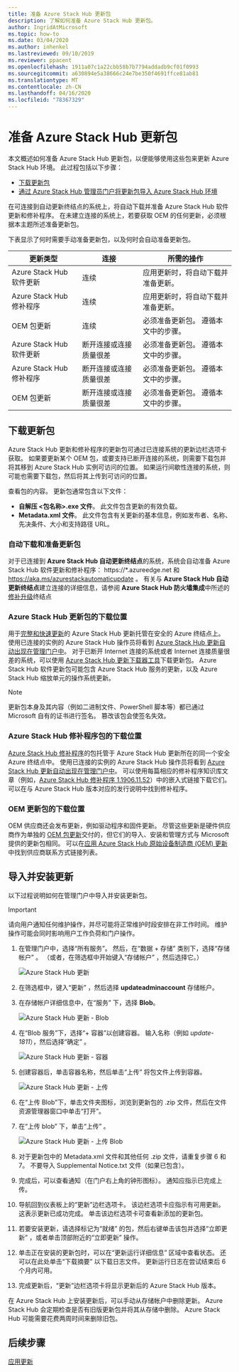 ```yaml
---
title: 准备 Azure Stack Hub 更新包
description: 了解如何准备 Azure Stack Hub 更新包。
author: IngridAtMicrosoft
ms.topic: how-to
ms.date: 03/04/2020
ms.author: inhenkel
ms.lastreviewed: 09/10/2019
ms.reviewer: ppacent
ms.openlocfilehash: 1911a07c1a22cbb58b7b7794addadb9cf01f0993
ms.sourcegitcommit: a630894e5a38666c24e7be350f4691ffce81ab81
ms.translationtype: MT
ms.contentlocale: zh-CN
ms.lasthandoff: 04/16/2020
ms.locfileid: "78367329"
---
```

# <a name="prepare-an-azure-stack-hub-update-package"></a>准备 Azure Stack Hub 更新包

本文概述如何准备 Azure Stack Hub 更新包，以便能够使用这些包来更新 Azure Stack Hub 环境。 此过程包括以下步骤：

- [下载更新包](#download-the-update-package)
- [通过 Azure Stack Hub 管理员门户将更新包导入 Azure Stack Hub 环境](#import-and-install-updates)

在可连接到自动更新终结点的系统上，将自动下载并准备 Azure Stack Hub 软件更新和修补程序。 在未建立连接的系统上，若要获取 OEM 的任何更新，必须根据本主题所述准备更新包。  

下表显示了何时需要手动准备更新包，以及何时会自动准备更新包。

| 更新类型 | 连接 | 所需的操作 |
| --- | --- | --- |
| Azure Stack Hub 软件更新 | 连续 | 应用更新时，将自动下载并准备更新。 |
| Azure Stack Hub 修补程序 | 连续 | 应用更新时，将自动下载并准备更新。 |
| OEM 包更新 | 连续 | 必须准备更新包。 遵循本文中的步骤。 |
| Azure Stack Hub 软件更新 | 断开连接或连接质量很差 | 必须准备更新包。 遵循本文中的步骤。 |
| Azure Stack Hub 修补程序 | 断开连接或连接质量很差 | 必须准备更新包。 遵循本文中的步骤。 |
| OEM 包更新 | 断开连接或连接质量很差 | 必须准备更新包。 遵循本文中的步骤。 |

## <a name="download-the-update-package"></a>下载更新包
Azure Stack Hub 更新和修补程序的更新包可通过已连接系统的更新边栏选项卡获取。 如果要更新某个 OEM 包，或要支持已断开连接的系统，则需要下载包并将其移到 Azure Stack Hub 实例可访问的位置。 如果运行间歇性连接的系统，则可能也需要下载包，然后将其上传到可访问的位置。

查看包的内容。 更新包通常包含以下文件：

-   **自解压 \<包名称>.exe 文件**。 此文件包含更新的有效负载。
- **Metadata.xml 文件**。 此文件包含有关更新的基本信息，例如发布者、名称、先决条件、大小和支持路径 URL。

### <a name="automatic-download-and-preparation-for-update-packages"></a>自动下载和准备更新包
对于已连接到 **Azure Stack Hub 自动更新终结点**的系统，系统会自动准备 Azure Stack Hub 软件更新和修补程序： https://*.azureedge.net 和 https://aka.ms/azurestackautomaticupdate 。 有关与 **Azure Stack Hub 自动更新终结点**建立连接的详细信息，请参阅 **Azure Stack Hub 防火墙集成**中所述的[修补升级](https://docs.microsoft.com/azure-stack/operator/azure-stack-integrate-endpoints#ports-and-urls-outbound)终结点

### <a name="where-to-download-azure-stack-hub-update-packages"></a>Azure Stack Hub 更新包的下载位置

用于[完整和快速更新](https://docs.microsoft.com/azure-stack/operator/azure-stack-updates#update-package-types)的 Azure Stack Hub 更新托管在安全的 Azure 终结点上。 使用已连接的实例的 Azure Stack Hub 操作员将看到 [Azure Stack Hub 更新自动出现在管理门户中](https://docs.microsoft.com/azure-stack/operator/azure-stack-update-prepare-package#automatic-download-and-preparation-for-update-packages)。 对于已断开 Internet 连接的系统或者 Internet 连接质量很差的系统，可以使用 [Azure Stack Hub 更新下载器工具](https://aka.ms/azurestackupdatedownload)下载更新包。 Azure Stack Hub 软件更新包可能包含 Azure Stack Hub 服务的更新，以及 Azure Stack Hub 缩放单元的操作系统更新。

>[!NOTE]
>更新包本身及其内容（例如二进制文件、PowerShell 脚本等）都已通过 Microsoft 自有的证书进行签名。 篡改该包会使签名失效。


### <a name="where-to-download-azure-stack-hub-hotfix-packages"></a>Azure Stack Hub 修补程序包的下载位置

[Azure Stack Hub 修补程序](https://docs.microsoft.com/azure-stack/operator/azure-stack-updates#update-package-types)的包托管于 Azure Stack Hub 更新所在的同一个安全 Azure 终结点中。 使用已连接的实例的 Azure Stack Hub 操作员将看到 [Azure Stack Hub 更新自动出现在管理门户中](https://docs.microsoft.com/azure-stack/operator/azure-stack-update-prepare-package#automatic-download-and-preparation-for-update-packages)。 可以使用每篇相应的修补程序知识库文章（例如，[Azure Stack Hub 修补程序 1.1906.11.52](https://support.microsoft.com/help/4515650)）中的嵌入式链接下载它们。 可以在与 Azure Stack Hub 版本对应的发行说明中找到修补程序。

### <a name="where-to-download-oem-update-packages"></a>OEM 更新包的下载位置
OEM 供应商还会发布更新，例如驱动程序和固件更新。 尽管这些更新是硬件供应商作为单独的 [OEM 包更新](https://docs.microsoft.com/azure-stack/operator/azure-stack-updates#update-package-types)交付的，但它们的导入、安装和管理方式与 Microsoft 提供的更新包相同。 可以在[应用 Azure Stack Hub 原始设备制造商 (OEM) 更新](https://docs.microsoft.com/azure-stack/operator/azure-stack-update-oem#oem-contact-information)中找到供应商联系方式链接列表。

## <a name="import-and-install-updates"></a>导入并安装更新

以下过程说明如何在管理门户中导入并安装更新包。

> [!Important]  
> 请向用户通知任何维护操作，并尽可能将正常维护时段安排在非工作时间。 维护操作可能会同时影响用户工作负荷和门户操作。

1.  在管理门户中，选择“所有服务”。  然后，在“数据 + 存储”  类别下，选择“存储帐户”  。 （或者，在筛选框中开始键入“存储帐户”  ，然后选择它。）

    ![Azure Stack Hub 更新](./media/azure-stack-update-prepare-package/image1.png) 

1.  在筛选框中，键入“更新”  ，然后选择 **updateadminaccount** 存储帐户。

2.  在存储帐户详细信息中，在“服务”  下，选择 **Blob**。

    ![Azure Stack Hub 更新 - Blob](./media/azure-stack-update-prepare-package/image2.png)

1.  在“Blob 服务”下，选择“+ 容器”以创建容器。   输入名称（例如 *update-1811*），然后选择“确定”  。

    ![Azure Stack Hub 更新 - 容器](./media/azure-stack-update-prepare-package/image3.png)

1.  创建容器后，单击容器名称，然后单击“上传”  将包文件上传到容器。

    ![Azure Stack Hub 更新 - 上传](./media/azure-stack-update-prepare-package/image4.png)

1.  在“上传 Blob”下，单击文件夹图标，浏览到更新包的 .zip 文件，然后在文件资源管理器窗口中单击“打开”。  

2.  在“上传 blob”  下，单击“上传”  。

    ![Azure Stack Hub 更新 - 上传 Blob](./media/azure-stack-update-prepare-package/image5.png)

1.  对于更新包中的 Metadata.xml 文件和其他任何 .zip 文件，请重复步骤 6 和 7。 不要导入 Supplemental Notice.txt 文件（如果已包含）。

2.  完成后，可以查看通知（在门户右上角的钟形图标）。 通知应指示已完成上传。

3.  导航回到仪表板上的“更新”边栏选项卡。 该边栏选项卡应指示有可用更新。 这表示更新已成功完成。 单击该边栏选项卡可查看新添加的更新包。

4.  若要安装更新，请选择标记为“就绪”  的包，然后右键单击该包并选择“立即更新”  ，或者单击顶部附近的“立即更新”  操作。

5.  单击正在安装的更新包时，可以在“更新运行详细信息”  区域中查看状态。 还可以在此处单击“下载摘要”  以下载日志文件。 更新运行日志在尝试结束后 6 个月内可用。

6.  完成更新后，“更新”边栏选项卡将显示更新后的 Azure Stack Hub 版本。

在 Azure Stack Hub 上安装更新后，可以手动从存储帐户中删除更新。 Azure Stack Hub 会定期检查是否有旧版更新包并将其从存储中删除。 Azure Stack Hub 可能需要花费两周时间来删除旧包。

## <a name="next-steps"></a>后续步骤

[应用更新](azure-stack-apply-updates.md)
